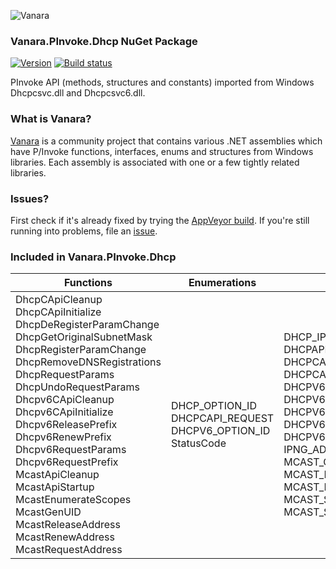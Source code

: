 ﻿![Vanara](https://raw.githubusercontent.com/dahall/Vanara/master/docs/icons/VanaraHeading.png)
### **Vanara.PInvoke.Dhcp NuGet Package**
[![Version](https://img.shields.io/nuget/v/Vanara.PInvoke.Dhcp?label=NuGet&style=flat-square)](https://github.com/dahall/Vanara/releases)
[![Build status](https://img.shields.io/appveyor/build/dahall/vanara?label=AppVeyor%20build&style=flat-square)](https://ci.appveyor.com/project/dahall/vanara)

PInvoke API (methods, structures and constants) imported from Windows Dhcpcsvc.dll and Dhcpcsvc6.dll.

### **What is Vanara?**

[Vanara](https://github.com/dahall/Vanara) is a community project that contains various .NET assemblies which have P/Invoke functions, interfaces, enums and structures from Windows libraries. Each assembly is associated with one or a few tightly related libraries.

### **Issues?**

First check if it's already fixed by trying the [AppVeyor build](https://ci.appveyor.com/nuget/vanara-prerelease).
If you're still running into problems, file an [issue](https://github.com/dahall/Vanara/issues).

### **Included in Vanara.PInvoke.Dhcp**

Functions | Enumerations | Structures
--- | --- | ---
DhcpCApiCleanup DhcpCApiInitialize DhcpDeRegisterParamChange DhcpGetOriginalSubnetMask DhcpRegisterParamChange DhcpRemoveDNSRegistrations DhcpRequestParams DhcpUndoRequestParams Dhcpv6CApiCleanup Dhcpv6CApiInitialize Dhcpv6ReleasePrefix Dhcpv6RenewPrefix Dhcpv6RequestParams Dhcpv6RequestPrefix McastApiCleanup McastApiStartup McastEnumerateScopes McastGenUID McastReleaseAddress McastRenewAddress McastRequestAddress  | DHCP_OPTION_ID DHCPCAPI_REQUEST DHCPV6_OPTION_ID StatusCode                   | DHCP_IP_ADDRESS DHCPAPI_PARAMS DHCPCAPI_CLASSID DHCPCAPI_PARAMS_ARRAY DHCPV6CAPI_CLASSID DHCPV6CAPI_PARAMS DHCPV6CAPI_PARAMS_ARRAY DHCPV6Prefix DHCPV6PrefixLeaseInformation IPNG_ADDRESS MCAST_CLIENT_UID MCAST_LEASE_REQUEST MCAST_LEASE_RESPONSE MCAST_SCOPE_CTX MCAST_SCOPE_ENTRY       
